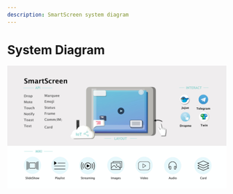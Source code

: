 ```yaml
---
description: SmartScreen system diagram
---
```


# System Diagram

![](../.gitbook/assets/0002.jpg)

